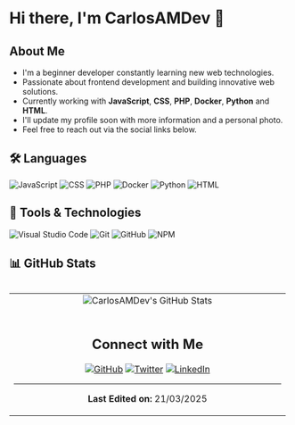 # Hi there, I'm CarlosAMDev 👋

## About Me

- I'm a beginner developer constantly learning new web technologies.
- Passionate about frontend development and building innovative web solutions.
- Currently working with **JavaScript**, **CSS**, **PHP**, **Docker**, **Python** and **HTML**.
- I'll update my profile soon with more information and a personal photo.
- Feel free to reach out via the social links below.

## 🛠️ Languages

![JavaScript](https://img.shields.io/badge/JavaScript-F7DF1E?style=flat-square&logo=JavaScript&logoColor=black)
![CSS](https://img.shields.io/badge/CSS3-1572B6?style=flat-square&logo=CSS3&logoColor=white)
![PHP](https://img.shields.io/badge/PHP-777BB4?style=flat-square&logo=PHP&logoColor=white)
![Docker](https://img.shields.io/badge/Docker-2496ED?style=flat-square&logo=Docker&logoColor=white)
![Python](https://img.shields.io/badge/Python-3776AB?style=flat-square&logo=Python&logoColor=white)
![HTML](https://img.shields.io/badge/HTML5-E34F26?style=flat-square&logo=HTML5&logoColor=white)

## 🔧 Tools & Technologies

![Visual Studio Code](https://img.shields.io/badge/VS%20Code-007ACC?style=flat-square&logo=Visual-Studio-Code&logoColor=white)
![Git](https://img.shields.io/badge/Git-F05032?style=flat-square&logo=Git&logoColor=white)
![GitHub](https://img.shields.io/badge/GitHub-181717?style=flat-square&logo=GitHub&logoColor=white)
![NPM](https://img.shields.io/badge/npm-CB3837?style=flat-square&logo=npm&logoColor=white)

## 📊 GitHub Stats
<p align="left"> <table align="left"> <tr> <td width="50%" align="center"> <img src="https://github-readme-stats.vercel.app/api?username=CarlosAMDev&theme=dark&show_icons=true&count_private=true" alt="CarlosAMDev's GitHub Stats" /> <br> <div align="center">  </div> <br> 

## Connect with Me

[![GitHub](https://img.shields.io/badge/GitHub-181717?style=flat-square&logo=GitHub&logoColor=white)](https://github.com/CarlosAMDev)
[![Twitter](https://img.shields.io/badge/Twitter-1DA1F2?style=flat-square&logo=Twitter&logoColor=white)](https://x.com/)
[![LinkedIn](https://img.shields.io/badge/LinkedIn-0A66C2?style=flat-square&logo=LinkedIn&logoColor=white)](https://www.linkedin.com/)

---

**Last Edited on:** 21/03/2025
